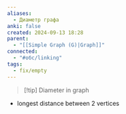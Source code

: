```yaml
---
aliases:
  - Диаметр графа
anki: false
created: 2024-09-13 18:28
parent:
  - "[[Simple Graph (G)|Graph]]"
connected:
  - "#обс/linking"
tags:
  - fix/empty
---
```



> [!tip] Diameter in graph 
 - longest distance between 2 vertices